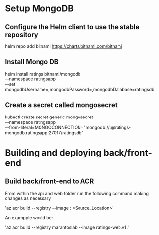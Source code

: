 # Setup MongoDB

## Configure the Helm client to use the stable repository 
helm repo add bitnami https://charts.bitnami.com/bitnami

## Install Mongo DB 
helm install ratings bitnami/mongodb \
    --namespace ratingsapp \
    --set mongodbUsername=<username>,mongodbPassword=<password>,mongodbDatabase=ratingsdb

## Create a secret called mongosecret
kubectl create secret generic mongosecret \
    --namespace ratingsapp \
    --from-literal=MONGOCONNECTION="mongodb://<username>:<password>@ratings-mongodb.ratingsapp:27017/ratingsdb"

# Building and deploying back/front-end

## Build back/front-end to ACR
From within the api and web folder run the following command making changes as necessary

'az acr build --registry <acr> --image <imagename>:<version> <Source_Location>'

An exampple would be:

'az acr build --registry marantoslab --image ratings-web:v1 .'